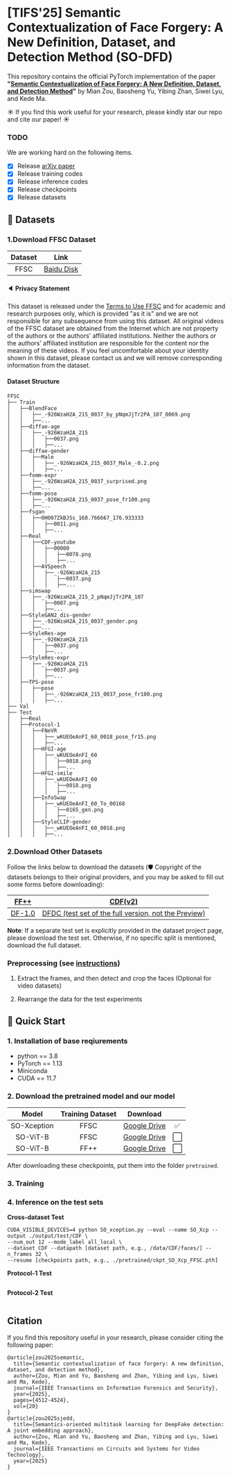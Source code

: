 # [TIFS'25] Semantic Contextualization of Face Forgery: A New Definition, Dataset, and Detection Method (SO-DFD)

This repository contains the official PyTorch implementation of the paper **"[Semantic Contextualization of Face Forgery: A New Definition, Dataset, and Detection Method](https://ieeexplore.ieee.org/document/10948473)"** by Mian Zou, Baosheng Yu, Yibing Zhan, Siwei Lyu, and Kede Ma.

☀️ If you find this work useful for your research, please kindly star our repo and cite our paper! ☀️

### TODO
We are working hard on the following items.

- [x] Release [arXiv paper](https://arxiv.org/abs/2405.08487)
- [x] Release training codes
- [x] Release inference codes
- [x] Release checkpoints 
- [x] Release datasets

## 📁 Datasets
### 1.Download FFSC Dataset
| Dataset |                                                 Link                                                 |
|:-------------------------------------------------------------------------------------------------------------------------------------:|:----------------------------------------------------------------------------------------------------:|
|FFSC| [Baidu Disk](https://pan.baidu.com/s/15RHA9Dvek50WoM9patkw1Q?pwd=v2v3)|

#### 🔈 Privacy Statement

This dataset is released under the [Terms to Use FFSC]() and for academic and research purposes only, which is provided "as it is" and we are not responsible for any subsequence from using this dataset. All original videos of the FFSC dataset are obtained from the Internet which are not property of the authors or the authors’ affiliated institutions. Neither the authors or the authors’ affiliated institution are responsible for the content nor the meaning of these videos. If you feel uncomfortable about your identity shown in this dataset, please contact us and we will remove corresponding information from the dataset.

#### Dataset Structure
```
FFSC
├── Train
│   ├──BlendFace
│   │   ├──_-926WzaH2A_215_0037_by_pNqmJjTr2PA_107_0069.png
│   │   ├──...
│   ├──diffae-age
│   │   ├──_-926WzaH2A_215
│   │   │   ├──0037.png
│   │   │   ├──...
│   ├──diffae-gender
│   │   ├──Male
│   │   │   ├──_-926WzaH2A_215_0037_Male_-0.2.png
│   │   │   ├──...
│   ├──fomm-expr
│   │   ├──_-926WzaH2A_215_0037_surprised.png
│   │   ├──...
│   ├──fomm-pose
│   │   ├──_-926WzaH2A_215_0037_pose_fr100.png
│   │   ├──...
│   ├──fsgan
│   │   ├──0H007ZkBJSs_168.766667_176.933333
│   │   │   ├──0011.png
│   │   │   ├──...
│   ├──Real
│   │   ├──CDF-youtube
│   │   │   ├──00000
│   │   │   │   ├──0078.png
│   │   │   │   ├──...
│   │   ├──AVSpeech
│   │   │   ├──_-926WzaH2A_215
│   │   │   │   ├──0037.png
│   │   │   │   ├──...
│   ├──simswap
│   │   ├──_-926WzaH2A_215_2_pNqmJjTr2PA_107
│   │   │   ├──0007.png
│   │   │   ├──...
│   ├──StyleGAN2_dis-gender
│   │   ├──_-926WzaH2A_215_0037_gender.png
│   │   ├──...
│   ├──StyleRes-age
│   │   ├──_-926WzaH2A_215
│   │   │   ├──0037.png
│   │   │   ├──...
│   ├──StyleRes-expr
│   │   ├──_-926WzaH2A_215
│   │   │   ├──0037.png
│   │   │   ├──...
│   ├──TPS-pose
│   │   ├──pose
│   │   │   ├──_-926WzaH2A_215_0037_pose_fr100.png
│   │   │   ├──...
├── Val
├── Test
│   ├──Real
│   ├──Protocol-1
│   │   ├──FNeVR
│   │   │   ├──_wKUEOeAnFI_60_0018_pose_fr15.png
│   │   │   ├──...
│   │   ├──HFGI-age
│   │   │   ├──_wKUEOeAnFI_60
│   │   │   │   ├──0018.png
│   │   │   │   ├──...
│   │   ├──HFGI-smile
│   │   │   ├──_wKUEOeAnFI_60
│   │   │   │   ├──0018.png
│   │   │   │   ├──...
│   │   ├──InfoSwap
│   │   │   ├──_wKUEOeAnFI_60_To_00168
│   │   │   │   ├──0165_gen.png
│   │   │   │   ├──...
│   │   ├──StyleCLIP-gender
│   │   │   ├──_wKUEOeAnFI_60_0018.png
│   │   │   ├──...
```

### 2.Download Other Datasets
Follow the links below to download the datasets (🛡️ Copyright of the datasets belongs to their original providers, and you may be asked to fill out some forms before downloading):

|  [FF++](https://github.com/ondyari/FaceForensics) | [CDF(v2)](https://github.com/yuezunli/celeb-deepfakeforensics)|
|:-:|:-:|
 [DF-1.0](https://github.com/EndlessSora/DeeperForensics-1.0/tree/master) | [DFDC (test set of the full version, not the Preview)](https://ai.meta.com/datasets/dfdc/) |

**Note**: If a separate test set is explicitly provided in the dataset project page, please download the test set. Otherwise, if no specific split is mentioned, download the full dataset. 

### Preprocessing (see [instructions](https://github.com/MZMMSEC/SJEDD/tree/main/preprocessing))

1) Extract the frames, and then detect and crop the faces (Optional for video datasets)

2) Rearrange the data for the test experiments


## 🚀 Quick Start

### 1. Installation of base reqiurements
 - python == 3.8
 - PyTorch == 1.13
 - Miniconda
 - CUDA == 11.7

### 2. Download the pretrained model and our model
|      Model       |    Training Dataset   |                                                        Download                                                                | |
|:----------------:|:----------------:|:-------------------------------------------------------------------------------------------------------------------------------------:|:-------------------------------------------------------------------------------------------------------------------------------------:|
| SO-Xception | FFSC  | [Google Drive](https://drive.google.com/drive/folders/18OeNMi_J8XvbWklKBm8EtMzJ0YgOVyOD?usp=sharing) |✅|
| SO-ViT-B | FFSC  | [Google Drive]() |⬜|
| SO-ViT-B | FF++  | [Google Drive]() |⬜|

After downloading these checkpoints, put them into the folder ``pretrained``.

### 3. Training 

### 4. Inference on the test sets
**Cross-dataset Test**
```
CUDA_VISIBLE_DEVICES=4 python SO_xception.py --eval --name SO_Xcp --output ./output/test/CDF \
--num_out 12 --mode_label all_local \
--dataset CDF --datapath [dataset path, e.g., /data/CDF/faces/] --n_frames 32 \
--resume [checkpoints path, e.g., ./pretrained/ckpt_SO_Xcp_FFSC.pth]
```

**Protocol-1 Test**
```

```

**Protocol-2 Test**
```

```

## Citation
If you find this repository useful in your research, please consider citing the following paper:
```
@article{zou2025semantic,
  title={Semantic contextualization of face forgery: A new definition, dataset, and detection method},
  author={Zou, Mian and Yu, Baosheng and Zhan, Yibing and Lyu, Siwei and Ma, Kede},
  journal={IEEE Transactions on Information Forensics and Security},
  year={2025},
  pages={4512-4524},
  vol={20}
}
@article{zou2025sjedd,
  title={Semantics-oriented multitask learning for DeepFake detection: A joint embedding approach},
  author={Zou, Mian and Yu, Baosheng and Zhan, Yibing and Lyu, Siwei and Ma, Kede},
  journal={IEEE Transactions on Circuits and Systems for Video Technology},
  year={2025}
}
```
